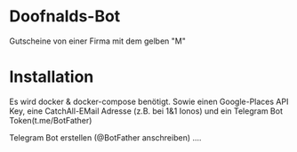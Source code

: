 # Doofnalds-Bot
Gutscheine von einer Firma mit dem gelben "M"

# Installation
Es wird docker & docker-compose benötigt. Sowie einen Google-Places API Key, eine CatchAll-EMail Adresse (z.B. bei 1&1 Ionos) und ein Telegram Bot Token(t.me/BotFather)

Telegram Bot erstellen (@BotFather anschreiben)
....
